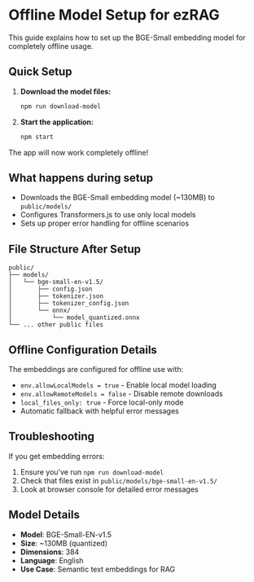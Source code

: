 # Offline Model Setup for ezRAG

This guide explains how to set up the BGE-Small embedding model for completely offline usage.

## Quick Setup

1. **Download the model files:**
   ```bash
   npm run download-model
   ```

2. **Start the application:**
   ```bash
   npm start
   ```

The app will now work completely offline!

## What happens during setup

- Downloads the BGE-Small embedding model (~130MB) to `public/models/`
- Configures Transformers.js to use only local models
- Sets up proper error handling for offline scenarios

## File Structure After Setup

```
public/
├── models/
│   └── bge-small-en-v1.5/
│       ├── config.json
│       ├── tokenizer.json
│       ├── tokenizer_config.json
│       └── onnx/
│           └── model_quantized.onnx
└── ... other public files
```

## Offline Configuration Details

The embeddings are configured for offline use with:

- `env.allowLocalModels = true` - Enable local model loading
- `env.allowRemoteModels = false` - Disable remote downloads
- `local_files_only: true` - Force local-only mode
- Automatic fallback with helpful error messages

## Troubleshooting

If you get embedding errors:

1. Ensure you've run `npm run download-model`
2. Check that files exist in `public/models/bge-small-en-v1.5/`
3. Look at browser console for detailed error messages

## Model Details

- **Model**: BGE-Small-EN-v1.5
- **Size**: ~130MB (quantized)
- **Dimensions**: 384
- **Language**: English
- **Use Case**: Semantic text embeddings for RAG
